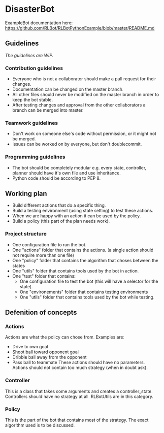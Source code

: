 # DisasterBot

ExampleBot documentation here: https://github.com/RLBot/RLBotPythonExample/blob/master/README.md

## Guidelines
_The guidelines are WIP._

### Contribution guidelines

* Everyone who is not a collaborator should make a pull request for their changes.
* Documentation can be changed on the master branch.
* All other files should never be modified on the master branch in order to keep the bot stable.
* After testing changes and approval from the other collaborators a branch can be merged into master.


### Teamwork guidelines

* Don't work on someone else's code without permission, or it might not be merged.
* Issues can be worked on by everyone, but don't doublecommit.


### Programming guidelines

* The bot should be completely modular e.g. every state, controller, planner should have it's own file and use inheritance.
* Python code should be according to PEP 8.



## Working plan

* Build different actions that do a specific thing.
* Build a testing environment (using state setting) to test these actions.
* When we are happy with an action it can be used by the policy.
* Build a policy (this part of the plan needs work).


### Project structure

* One configuration file to run the bot.
* One "actions" folder that contains the actions. (a single action should not require more than one file)
* One "policy" folder that contains the algorithm that choses between the states
* One "utils" folder that contains tools used by the bot in action.
* One "test" folder that contains:
  * One configuration file to test the bot (this will have a selector for the state).
  * One "environements" folder that contains testing environments
  * One "utils" folder that contains tools used by the bot while testing.



## Defenition of concepts

### Actions
Actions are what the policy can chose from.
Examples are:
* Drive to own goal
* Shoot ball toward opponent goal
* Dribble ball away from the opponent
* Pass ball to teammate
These actions should have no parameters.
Actions should not contain too much strategy (when in doubt ask).

### Controller
This is a class that takes some arguments and creates a controller_state.
Controllers should have no strategy at all.
RLBotUtils are in this category.

### Policy
This is the part of the bot that contains most of the strategy.
The exact algorithm used is to be discussed.
